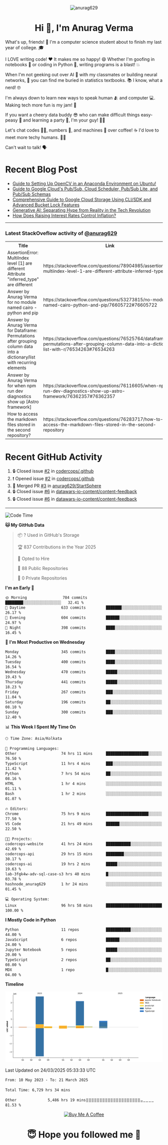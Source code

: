 

<p align="center"> <img src="https://komarev.com/ghpvc/?username=anurag629&label=Profile%20views&color=0e75b6&style=flat" alt="anurag629" /> </p>

<h1 align="center">Hi 👋, I'm Anurag Verma</h1>

What's up, friends! 👋 I'm a computer science student about to finish my last year of college. 🎓

I LOVE writing code! ❤️ It makes me so happy! 😄 Whether I'm goofing in notebooks 📓 or coding in Python 🐍, writing programs is a blast! 💥

When I'm not geeking out over AI 🤖 with my classmates or building neural networks, 🧠 you can find me buried in statistics textbooks. 📚 I know, what a nerd! 🤓

I'm always down to learn new ways to speak human 🫂 and computer 💻. Making tech more fun is my jam! 🍇

If you want a cheery data buddy 😎 who can make difficult things easy-peasy 🥝 and learning a party 🎉, I'm your guy! 🙋‍♂️

Let's chat codes 👨‍💻, numbers 🧮, and machines 🤖 over coffee! ☕ I'd love to meet more techy humans. 💁‍♂️

Can't wait to talk! 🗣️

# Recent Blog Post

<!-- BLOG-POST-LIST:START -->
- [Guide to Setting Up OpenCV in an Anaconda Environment on Ubuntu!](https://codercops.tech/blog/computer-vision-bootcamp/Guide-to-Setting-Up-OpenCV-in-an-Anaconda-Environment-on-Ubuntu!)
- [Guide to Google Cloud&#39;s Pub/Sub, Cloud Scheduler, Pub/Sub Lite, and Pub/Sub Schemas](https://codercops.tech/blog/google-cloud/Google-Clouds-Pub-Sub-Cloud-Scheduler-Pub-Sub-Lite-and-Pub-Sub-Schemas)
- [Comprehensive Guide to Google Cloud Storage Using CLI/SDK and Advanced Bucket Lock Features](https://codercops.tech/blog/google-cloud/Google-Cloud-Storage-Using-CLI-SDK-and-Advanced-Bucket-Lock-Features)
- [Generative AI: Separating Hype from Reality in the Tech Revolution](https://codercops.tech/blog/tech-latest-updates/generative-ai-seperating-hype-from-reality-in-the-tech-revolution)
- [How Does Raising Interest Rates Control Inflation?](https://codercops.tech/blog/startup-unicorn/how-does-raising-interest-rates-control-inflation)
<!-- BLOG-POST-LIST:END -->

---

### Latest StackOveflow activity of [@anurag629](https://github.com/anurag629)
<table>
  <tr><th>Title</th><th>Link</th></tr>
  <!-- STACKOVERFLOW:START --><tr><td>AssertionError: MultiIndex level [1] are different Attribute &quot;inferred_type&quot; are different</td><td>https://stackoverflow.com/questions/78904985/assertionerror-multiindex-level-1-are-different-attribute-inferred-type-are</td></tr><tr><td>Answer by Anurag Verma for no module named cairo - python and pip</td><td>https://stackoverflow.com/questions/53273815/no-module-named-cairo-python-and-pip/76605722#76605722</td></tr><tr><td>Answer by Anurag Verma for Dataframe: Permutations after grouping column data into a dictionary/list with recurring elements</td><td>https://stackoverflow.com/questions/76525764/dataframe-permutations-after-grouping-column-data-into-a-dictionary-list-with-r/76534263#76534263</td></tr><tr><td>Answer by Anurag Verma for when npm run dev diagnostics show up [Astro framework]</td><td>https://stackoverflow.com/questions/76116605/when-npm-run-dev-diagnostics-show-up-astro-framework/76362357#76362357</td></tr><tr><td>How to access the markdown files stored in the second repository?</td><td>https://stackoverflow.com/questions/76283717/how-to-access-the-markdown-files-stored-in-the-second-repository</td></tr><!-- STACKOVERFLOW:END -->
</table>

# Recent GitHub Activity
<!--START_SECTION:activity-->
1. 🔒 Closed issue [#2](https://github.com/codercops/.github/issues/2) in [codercops/.github](https://github.com/codercops/.github)
2. ❗ Opened issue [#2](https://github.com/codercops/.github/issues/2) in [codercops/.github](https://github.com/codercops/.github)
3. 🎉 Merged PR [#3](https://github.com/anurag629/StartSphere/pull/3) in [anurag629/StartSphere](https://github.com/anurag629/StartSphere)
4. 🔒 Closed issue [#6](https://github.com/datawars-io-content/content-feedback/issues/6) in [datawars-io-content/content-feedback](https://github.com/datawars-io-content/content-feedback)
5. 🔒 Closed issue [#6](https://github.com/datawars-io-content/content-feedback/issues/6) in [datawars-io-content/content-feedback](https://github.com/datawars-io-content/content-feedback)
<!--END_SECTION:activity-->

---

<!--START_SECTION:waka-->
![Code Time](http://img.shields.io/badge/Code%20Time-6%2C744%20hrs%206%20mins-blue)

**🐱 My GitHub Data** 

> 📦 ? Used in GitHub's Storage 
 > 
> 🏆 837 Contributions in the Year 2025
 > 
> 💼 Opted to Hire
 > 
> 📜 88 Public Repositories 
 > 
> 🔑 0 Private Repositories 
 > 
**I'm an Early 🐤** 

```text
🌞 Morning                784 commits         ████████░░░░░░░░░░░░░░░░░   32.41 % 
🌆 Daytime                633 commits         ███████░░░░░░░░░░░░░░░░░░   26.17 % 
🌃 Evening                604 commits         ██████░░░░░░░░░░░░░░░░░░░   24.97 % 
🌙 Night                  398 commits         ████░░░░░░░░░░░░░░░░░░░░░   16.45 % 
```
📅 **I'm Most Productive on Wednesday** 

```text
Monday                   345 commits         ████░░░░░░░░░░░░░░░░░░░░░   14.26 % 
Tuesday                  400 commits         ████░░░░░░░░░░░░░░░░░░░░░   16.54 % 
Wednesday                470 commits         █████░░░░░░░░░░░░░░░░░░░░   19.43 % 
Thursday                 441 commits         █████░░░░░░░░░░░░░░░░░░░░   18.23 % 
Friday                   267 commits         ███░░░░░░░░░░░░░░░░░░░░░░   11.04 % 
Saturday                 196 commits         ██░░░░░░░░░░░░░░░░░░░░░░░   08.10 % 
Sunday                   300 commits         ███░░░░░░░░░░░░░░░░░░░░░░   12.40 % 
```


📊 **This Week I Spent My Time On** 

```text
🕑︎ Time Zone: Asia/Kolkata

💬 Programming Languages: 
Other                    74 hrs 11 mins      ███████████████████░░░░░░   76.50 % 
TypeScript               11 hrs 4 mins       ███░░░░░░░░░░░░░░░░░░░░░░   11.42 % 
Python                   7 hrs 54 mins       ██░░░░░░░░░░░░░░░░░░░░░░░   08.16 % 
HTML                     1 hr 4 mins         ░░░░░░░░░░░░░░░░░░░░░░░░░   01.11 % 
Bash                     1 hr 2 mins         ░░░░░░░░░░░░░░░░░░░░░░░░░   01.07 % 

🔥 Editors: 
Chrome                   75 hrs 9 mins       ███████████████████░░░░░░   77.50 % 
VS Code                  21 hrs 49 mins      ██████░░░░░░░░░░░░░░░░░░░   22.50 % 

🐱‍💻 Projects: 
codercops-website        41 hrs 24 mins      ███████████░░░░░░░░░░░░░░   42.69 % 
codercops-api            29 hrs 15 mins      ████████░░░░░░░░░░░░░░░░░   30.17 % 
codercops-ai             19 hrs 2 mins       █████░░░░░░░░░░░░░░░░░░░░   19.63 % 
lab-3fgk4w-adv-sql-case-s3 hrs 40 mins       █░░░░░░░░░░░░░░░░░░░░░░░░   03.78 % 
hashnode_anurag629       1 hr 24 mins        ░░░░░░░░░░░░░░░░░░░░░░░░░   01.45 % 

💻 Operating System: 
Linux                    96 hrs 58 mins      █████████████████████████   100.00 % 
```

**I Mostly Code in Python** 

```text
Python                   11 repos            ███████████░░░░░░░░░░░░░░   44.00 % 
JavaScript               6 repos             ██████░░░░░░░░░░░░░░░░░░░   24.00 % 
Jupyter Notebook         5 repos             █████░░░░░░░░░░░░░░░░░░░░   20.00 % 
TypeScript               2 repos             ██░░░░░░░░░░░░░░░░░░░░░░░   08.00 % 
MDX                      1 repo              █░░░░░░░░░░░░░░░░░░░░░░░░   04.00 % 
```



**Timeline**

![Lines of Code chart](https://raw.githubusercontent.com/anurag629/anurag629/main/assets/bar_graph.png)


 Last Updated on 24/03/2025 05:33:33 UTC
<!--END_SECTION:waka-->

<!--START_SECTION:waka-simple-->

```text
From: 10 May 2023 - To: 21 March 2025

Total Time: 6,729 hrs 34 mins

Other              5,486 hrs 19 mins⣿⣿⣿⣿⣿⣿⣿⣿⣿⣿⣿⣿⣿⣿⣿⣿⣿⣿⣿⣿⣤⣀⣀⣀⣀   81.53 %
```

<!--END_SECTION:waka-simple-->

<p align="center"> 
<a href="https://www.buymeacoffee.com/anurag629" target="_blank"><img src="https://cdn.buymeacoffee.com/buttons/default-orange.png" alt="Buy Me A Coffee" height="60" width="250"></a>
</p>


<h1 align="center"> 😇 Hope you followed me 🥰  </h1>

